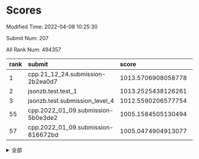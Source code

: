 # Scores

Modified Time: 2022-04-08 10:25:30

Submit Num: 207

All Rank Num: 494357

| rank |               submit               |       score        |       sigma        | pk_num |
| :--- | :--------------------------------- | :----------------- | :----------------- | :----- |
| 1    | cpp.21_12_24.submission-2b2ea0d7   | 1013.5706908058778 | 0.7946998864588708 | 9550   |
| 2    | jsonzb.test.test_1                 | 1013.2525438126261 | 0.8281047143710608 | 9555   |
| 3    | jsonzb.test.submission_level_4     | 1012.5590206577754 | 0.8111657684758244 | 9555   |
| 55   | cpp.2022_01_09.submission-5b0e3de2 | 1005.1584505130494 | 0.7275184839709296 | 9547   |
| 57   | cpp.2022_01_09.submission-816672bd | 1005.0474904913077 | 0.7077747890683248 | 9552   |


<details>
<summary>全部</summary>

| rank |                 submit                 |       score        |       sigma        | pk_num |
| :--- | :------------------------------------- | :----------------- | :----------------- | :----- |
| 1    | cpp.21_12_24.submission-2b2ea0d7       | 1013.5706908058778 | 0.7946998864588708 | 9550   |
| 2    | jsonzb.test.test_1                     | 1013.2525438126261 | 0.8281047143710608 | 9555   |
| 3    | jsonzb.test.submission_level_4         | 1012.5590206577754 | 0.8111657684758244 | 9555   |
| 4    | gobigger.level_3.submission_level_3_30 | 1012.4157904149291 | 0.789421245867578  | 9553   |
| 5    | gobigger.level_3.submission_level_3_47 | 1011.8986593570463 | 0.7938553285017621 | 9557   |
| 6    | gobigger.level_3.submission_level_3_42 | 1011.4611316272991 | 0.7765629865946045 | 9554   |
| 7    | gobigger.level_3.submission_level_3_28 | 1011.280786603036  | 0.7624367108926199 | 9556   |
| 8    | gobigger.level_3.submission_level_3_40 | 1011.1228550578161 | 0.7709348539750465 | 9555   |
| 9    | gobigger.level_3.submission_level_3_36 | 1010.9938763933123 | 0.7801746175051258 | 9556   |
| 10   | gobigger.level_3.submission_level_3_1  | 1010.7020715354944 | 0.7548544945811867 | 9553   |
| 11   | gobigger.level_3.submission_level_3_24 | 1010.6399753727419 | 0.7731419046354981 | 9553   |
| 12   | gobigger.level_3.submission_level_3_23 | 1010.4672030725266 | 0.7589901051404875 | 9551   |
| 13   | gobigger.level_3.submission_level_3_26 | 1010.4393747729844 | 0.7485813358145467 | 9556   |
| 14   | gobigger.level_3.submission_level_3_37 | 1010.3969668407573 | 0.7517982972028739 | 9551   |
| 15   | gobigger.level_3.submission_level_3_27 | 1010.3862377292195 | 0.7748067926007874 | 9553   |
| 16   | gobigger.level_3.submission_level_3_2  | 1010.3743863219296 | 0.7475922550162469 | 9548   |
| 17   | gobigger.level_3.submission_level_3_49 | 1010.3204220491652 | 0.7734595615271803 | 9553   |
| 18   | gobigger.level_3.submission_level_3_41 | 1010.3170367999619 | 0.771379454626797  | 9550   |
| 19   | gobigger.level_3.submission_level_3_32 | 1010.2885284348033 | 0.7621455960205092 | 9552   |
| 20   | gobigger.level_3.submission_level_3_10 | 1010.2550502644584 | 0.7870242326228107 | 9548   |
| 21   | gobigger.level_3.submission_level_3_16 | 1010.2449255465144 | 0.7677213671420489 | 9555   |
| 22   | gobigger.level_3.submission_level_3_46 | 1010.191577216953  | 0.7358545414167019 | 9554   |
| 23   | gobigger.level_3.submission_level_3_9  | 1010.1417555369247 | 0.7511209113375403 | 9551   |
| 24   | gobigger.level_3.submission_level_3_15 | 1010.1237740029643 | 0.7471152165983883 | 9548   |
| 25   | gobigger.level_3.submission_level_3_43 | 1010.0831946214587 | 0.7680306059686667 | 9550   |
| 26   | gobigger.level_3.submission_level_3_35 | 1010.0578981851303 | 0.7512383737619873 | 9552   |
| 27   | gobigger.level_3.submission_level_3_19 | 1010.0210316254816 | 0.7509886484794653 | 9552   |
| 28   | gobigger.level_3.submission_level_3_3  | 1009.8153276850667 | 0.7741413402121918 | 9551   |
| 29   | gobigger.level_3.submission_level_3_22 | 1009.8115754823767 | 0.7582550966567535 | 9551   |
| 30   | gobigger.level_3.submission_level_3_21 | 1009.7837329728575 | 0.7744307320017693 | 9550   |
| 31   | gobigger.level_3.submission_level_3_14 | 1009.76577017036   | 0.7843019901425259 | 9560   |
| 32   | gobigger.level_3.submission_level_3_38 | 1009.7524308899243 | 0.7580142495113585 | 9557   |
| 33   | gobigger.level_3.submission_level_3_48 | 1009.7018735167702 | 0.7490688800720857 | 9558   |
| 34   | gobigger.level_3.submission_level_3_5  | 1009.6420374738093 | 0.7625670642216299 | 9549   |
| 35   | gobigger.level_3.submission_level_3_4  | 1009.6258619863529 | 0.7395763498006296 | 9558   |
| 36   | gobigger.level_3.submission_level_3_39 | 1009.6249774699788 | 0.7554529560879294 | 9556   |
| 37   | gobigger.level_3.submission_level_3_45 | 1009.5378900228188 | 0.7473332087712724 | 9549   |
| 38   | gobigger.level_3.submission_level_3_12 | 1009.5372619999462 | 0.7540606247066017 | 9551   |
| 39   | gobigger.level_3.submission_level_3_0  | 1009.5325098777697 | 0.7779218938029524 | 9553   |
| 40   | gobigger.level_3.submission_level_3_20 | 1009.4644393211413 | 0.7506722786025617 | 9551   |
| 41   | gobigger.level_3.submission_level_3_13 | 1009.4401836603256 | 0.7422290500340757 | 9554   |
| 42   | gobigger.level_3.submission_level_3_31 | 1009.4136437897231 | 0.7484234761625941 | 9553   |
| 43   | gobigger.level_3.submission_level_3_7  | 1009.343250750804  | 0.7374716386008996 | 9555   |
| 44   | gobigger.level_3.submission_level_3_33 | 1009.3015498021521 | 0.7690846299422437 | 9558   |
| 45   | gobigger.level_3.submission_level_3_29 | 1009.2790147398243 | 0.75026117166753   | 9553   |
| 46   | gobigger.level_3.submission_level_3_25 | 1009.1318613441592 | 0.7486388522337405 | 9556   |
| 47   | gobigger.level_3.submission_level_3_18 | 1009.0611438995273 | 0.7405342045350483 | 9553   |
| 48   | gobigger.level_3.submission_level_3_44 | 1009.0286018317312 | 0.7218949779115341 | 9555   |
| 49   | gobigger.level_3.submission_level_3_17 | 1008.8826790282125 | 0.7480864775873801 | 9549   |
| 50   | gobigger.level_3.submission_level_3_8  | 1008.5787081084413 | 0.7400417847980689 | 9558   |
| 51   | gobigger.level_3.submission_level_3_6  | 1008.4451828768468 | 0.7470440247117986 | 9559   |
| 52   | gobigger.level_3.submission_level_3_11 | 1008.1314950123722 | 0.7342765663587393 | 9552   |
| 53   | gobigger.level_3.submission_level_3_34 | 1007.7278124744018 | 0.7499537871976526 | 9551   |
| 54   | gobigger.level_1.submission_level_1_10 | 1005.7390367670147 | 0.7167803705356779 | 9554   |
| 55   | cpp.2022_01_09.submission-5b0e3de2     | 1005.1584505130494 | 0.7275184839709296 | 9547   |
| 56   | gobigger.level_1.submission_level_1_48 | 1005.0663464147278 | 0.7292362814439185 | 9547   |
| 57   | cpp.2022_01_09.submission-816672bd     | 1005.0474904913077 | 0.7077747890683248 | 9552   |
| 58   | gobigger.level_1.submission_level_1_45 | 1004.1099985639466 | 0.7252658219159507 | 9555   |
| 59   | gobigger.level_1.submission_level_1_25 | 1004.0945347406974 | 0.7195791248731578 | 9553   |
| 60   | gobigger.level_1.submission_level_1_19 | 1004.0787076803343 | 0.7214666389482763 | 9553   |
| 61   | gobigger.level_1.submission_level_1_31 | 1003.9539999097207 | 0.7023460326872308 | 9553   |
| 62   | gobigger.level_1.submission_level_1_43 | 1003.9293718707783 | 0.7114361135887483 | 9551   |
| 63   | gobigger.level_1.submission_level_1_38 | 1003.8626950035864 | 0.7189958479294637 | 9554   |
| 64   | gobigger.level_1.submission_level_1_2  | 1003.8464098595248 | 0.7067012711198059 | 9556   |
| 65   | gobigger.level_1.submission_level_1_30 | 1003.7458381994658 | 0.7309792366923406 | 9550   |
| 66   | gobigger.level_1.submission_level_1_7  | 1003.6907599937459 | 0.7204357226442847 | 9548   |
| 67   | gobigger.level_1.submission_level_1_41 | 1003.6700785578142 | 0.7168694898818301 | 9549   |
| 68   | gobigger.level_1.submission_level_1_21 | 1003.6414588635135 | 0.7071258920655001 | 9549   |
| 69   | gobigger.level_1.submission_level_1_12 | 1003.610872285853  | 0.7310995794265112 | 9557   |
| 70   | gobigger.level_1.submission_level_1_33 | 1003.6017466722258 | 0.7191506836411434 | 9551   |
| 71   | gobigger.level_1.submission_level_1_15 | 1003.5559720520594 | 0.7116105560637808 | 9554   |
| 72   | gobigger.level_1.submission_level_1_22 | 1003.5378561229659 | 0.7217910724768284 | 9551   |
| 73   | gobigger.level_1.submission_level_1_6  | 1003.5207001748131 | 0.7056964959517247 | 9551   |
| 74   | gobigger.level_1.submission_level_1_28 | 1003.4754036634724 | 0.715496300630305  | 9550   |
| 75   | gobigger.level_1.submission_level_1_5  | 1003.4573457290803 | 0.7110960252127749 | 9557   |
| 76   | gobigger.level_1.submission_level_1_32 | 1003.427679902293  | 0.7084942084352207 | 9553   |
| 77   | gobigger.level_1.submission_level_1_3  | 1003.4024877392739 | 0.7136746382798145 | 9553   |
| 78   | gobigger.level_1.submission_level_1_9  | 1003.2796349332526 | 0.7243909088098497 | 9551   |
| 79   | gobigger.level_1.submission_level_1_17 | 1003.2159453150564 | 0.7206315261244522 | 9556   |
| 80   | gobigger.level_1.submission_level_1_23 | 1003.1953585749981 | 0.7162431476663103 | 9555   |
| 81   | gobigger.level_1.submission_level_1_11 | 1003.1456279316903 | 0.7092816138043598 | 9550   |
| 82   | gobigger.level_1.submission_level_1_14 | 1003.144940488284  | 0.7045321599362872 | 9553   |
| 83   | gobigger.level_1.submission_level_1_16 | 1003.1329407602088 | 0.7060578236979621 | 9550   |
| 84   | gobigger.level_1.submission_level_1_49 | 1003.1042272495363 | 0.7078062613977325 | 9555   |
| 85   | gobigger.level_1.submission_level_1_0  | 1003.0813383157515 | 0.7271318542556886 | 9543   |
| 86   | gobigger.level_1.submission_level_1_29 | 1003.0238405078668 | 0.7119587205411196 | 9554   |
| 87   | gobigger.level_1.submission_level_1_40 | 1003.0108892461329 | 0.7128697434158162 | 9556   |
| 88   | gobigger.level_1.submission_level_1_34 | 1002.964333556591  | 0.7047250933129    | 9556   |
| 89   | gobigger.level_1.submission_level_1_4  | 1002.9483663604266 | 0.724654880407717  | 9550   |
| 90   | gobigger.level_1.submission_level_1_20 | 1002.8293619973005 | 0.7152480969340487 | 9551   |
| 91   | gobigger.level_1.submission_level_1_37 | 1002.8091085751696 | 0.721408786124626  | 9556   |
| 92   | gobigger.level_1.submission_level_1_26 | 1002.7855062857673 | 0.7116895641988498 | 9553   |
| 93   | gobigger.level_1.submission_level_1_36 | 1002.6470259890638 | 0.7091755975630306 | 9555   |
| 94   | gobigger.level_1.submission_level_1_46 | 1002.6099811004278 | 0.7056534713739396 | 9550   |
| 95   | gobigger.level_1.submission_level_1_13 | 1002.4687909698714 | 0.7145199802565827 | 9550   |
| 96   | gobigger.level_1.submission_level_1_42 | 1002.3479665993136 | 0.7136442073945555 | 9556   |
| 97   | gobigger.level_1.submission_level_1_35 | 1002.323284244931  | 0.7148628829856808 | 9553   |
| 98   | gobigger.level_1.submission_level_1_8  | 1002.2938680661088 | 0.7106746364074317 | 9554   |
| 99   | gobigger.level_1.submission_level_1_1  | 1002.1959760764765 | 0.7137708073332741 | 9554   |
| 100  | gobigger.level_1.submission_level_1_39 | 1002.1857654579034 | 0.7067266099184537 | 9554   |
| 101  | gobigger.level_1.submission_level_1_47 | 1002.146958472447  | 0.7124410688849562 | 9555   |
| 102  | gobigger.level_1.submission_level_1_18 | 1002.1311806485551 | 0.7148500443368278 | 9550   |
| 103  | gobigger.level_1.submission_level_1_24 | 1001.8750138908925 | 0.7202911129892219 | 9554   |
| 104  | gobigger.level_1.submission_level_1_27 | 1001.7868798157139 | 0.7080170270497771 | 9554   |
| 105  | gobigger.level_1.submission_level_1_44 | 1001.7693618452307 | 0.7051123330866549 | 9553   |
| 106  | gobigger.random.submission_random_49   | 997.4861250552632  | 0.7018879714672701 | 9552   |
| 107  | gobigger.random.submission_random_22   | 997.3195282747797  | 0.7132267465441112 | 9546   |
| 108  | gobigger.random.submission_random_36   | 997.2660031780522  | 0.7055826346242886 | 9550   |
| 109  | gobigger.random.submission_random_18   | 997.2055558927674  | 0.7096909842634194 | 9553   |
| 110  | gobigger.random.submission_random_15   | 997.044351779799   | 0.7117742655576909 | 9555   |
| 111  | gobigger.random.submission_random_28   | 996.8586590837759  | 0.7099420613381544 | 9552   |
| 112  | gobigger.random.submission_random_34   | 996.8565372915348  | 0.7123955567884847 | 9554   |
| 113  | gobigger.random.submission_random_1    | 996.8496984968666  | 0.7054927932072852 | 9549   |
| 114  | gobigger.random.submission_random_25   | 996.6399070713203  | 0.6993418772102756 | 9553   |
| 115  | gobigger.random.submission_random_12   | 996.5900923359602  | 0.7153717995643382 | 9547   |
| 116  | gobigger.random.submission_random_40   | 996.5900884329322  | 0.6987622069780682 | 9558   |
| 117  | gobigger.random.submission_random_20   | 996.5548485761685  | 0.7175533135466133 | 9554   |
| 118  | gobigger.random.submission_random_3    | 996.4108411768874  | 0.7112720219509674 | 9560   |
| 119  | gobigger.random.submission_random_17   | 996.3361883078811  | 0.7133304733769624 | 9552   |
| 120  | gobigger.random.submission_random_39   | 996.2457632939361  | 0.7031075546329404 | 9556   |
| 121  | gobigger.random.submission_random_35   | 996.2399648113154  | 0.7077377246153901 | 9549   |
| 122  | gobigger.random.submission_random_16   | 996.2156870321476  | 0.7013501125264685 | 9553   |
| 123  | gobigger.random.submission_random_0    | 996.195767635021   | 0.7081414487469258 | 9547   |
| 124  | gobigger.random.submission_random_9    | 996.1896908419778  | 0.7163408238613016 | 9554   |
| 125  | gobigger.random.submission_random_21   | 996.1805257594187  | 0.703552829323371  | 9559   |
| 126  | gobigger.random.submission_random_26   | 996.1761300409862  | 0.7224438026111268 | 9550   |
| 127  | gobigger.random.submission_random_44   | 996.153116211229   | 0.7331319286285581 | 9554   |
| 128  | gobigger.random.submission_random_11   | 996.1379869140414  | 0.7022121831954419 | 9555   |
| 129  | gobigger.random.submission_random_37   | 996.1228236668663  | 0.7181518438845194 | 9555   |
| 130  | gobigger.random.submission_random_8    | 996.121329416262   | 0.7075032571620757 | 9549   |
| 131  | gobigger.random.submission_random_45   | 996.0879011794414  | 0.7055953438830014 | 9551   |
| 132  | gobigger.random.submission_random_14   | 996.0842962515801  | 0.7011380647414378 | 9552   |
| 133  | gobigger.random.submission_random_5    | 996.0645896500841  | 0.7098595643871961 | 9552   |
| 134  | gobigger.random.submission_random_43   | 996.0061214236555  | 0.7088706172059038 | 9548   |
| 135  | gobigger.random.submission_random_7    | 995.846397354617   | 0.7219341899119315 | 9556   |
| 136  | gobigger.random.submission_random_33   | 995.8409590487574  | 0.7106658515553014 | 9548   |
| 137  | gobigger.random.submission_random_29   | 995.7960280497982  | 0.7190780035846174 | 9556   |
| 138  | gobigger.random.submission_random_4    | 995.7625410169969  | 0.7098036811338326 | 9550   |
| 139  | gobigger.random.submission_random_42   | 995.7571567933168  | 0.7172483385591618 | 9551   |
| 140  | gobigger.random.submission_random_6    | 995.7398673253889  | 0.6941705386618786 | 9553   |
| 141  | gobigger.random.submission_random_13   | 995.7093944177269  | 0.714806596453493  | 9547   |
| 142  | gobigger.random.submission_random_46   | 995.6283754122954  | 0.7108946522200835 | 9555   |
| 143  | gobigger.random.submission_random_2    | 995.5933129130666  | 0.6960374163482138 | 9553   |
| 144  | gobigger.random.submission_random_24   | 995.5150307522625  | 0.7066166325475475 | 9552   |
| 145  | gobigger.random.submission_random_10   | 995.5007221215424  | 0.7179404236029758 | 9549   |
| 146  | gobigger.random.submission_random_48   | 995.4885478076019  | 0.7230264376749055 | 9559   |
| 147  | gobigger.random.submission_random_27   | 995.4684870050535  | 0.7020006701378037 | 9558   |
| 148  | gobigger.random.submission_random_38   | 995.4270540926636  | 0.7168876509476867 | 9557   |
| 149  | gobigger.random.submission_random_41   | 995.3638713237912  | 0.7288350260017906 | 9552   |
| 150  | gobigger.random.submission_random_31   | 995.204936219298   | 0.7171975444486729 | 9552   |
| 151  | gobigger.random.submission_random_23   | 995.1520401526734  | 0.7073511482498374 | 9552   |
| 152  | gobigger.random.submission_random_47   | 995.0937712357171  | 0.7091431154842665 | 9554   |
| 153  | gobigger.random.submission_random_19   | 994.9306458691833  | 0.7251147450349643 | 9556   |
| 154  | gobigger.random.submission_random_32   | 994.7807118404355  | 0.7191456933137003 | 9557   |
| 155  | gobigger.level_2.submission_level_2_44 | 994.7340099672548  | 0.7127767029203207 | 9553   |
| 156  | gobigger.random.submission_random_30   | 994.6472108862453  | 0.7114749645178099 | 9555   |
| 157  | gobigger.level_2.submission_level_2_8  | 994.1703357153627  | 0.7447878120444288 | 9551   |
| 158  | gobigger.level_2.submission_level_2_40 | 993.9498717273611  | 0.7351544961566321 | 9555   |
| 159  | gobigger.level_2.submission_level_2_42 | 993.8388561363871  | 0.7313188236189989 | 9554   |
| 160  | gobigger.level_2.submission_level_2_25 | 993.8097268705469  | 0.7335420608427788 | 9558   |
| 161  | gobigger.level_2.submission_level_2_0  | 993.7319962670964  | 0.7377809530344864 | 9552   |
| 162  | gobigger.level_2.submission_level_2_47 | 993.7025140421557  | 0.7470334066687521 | 9552   |
| 163  | gobigger.level_2.submission_level_2_4  | 993.6412253412395  | 0.7262384497652573 | 9551   |
| 164  | gobigger.level_2.submission_level_2_11 | 993.6003883818169  | 0.7275939522076051 | 9549   |
| 165  | gobigger.level_2.submission_level_2_12 | 993.4118185945979  | 0.7285983640530038 | 9560   |
| 166  | gobigger.level_2.submission_level_2_33 | 993.3888158364844  | 0.7417823170934476 | 9551   |
| 167  | gobigger.level_2.submission_level_2_20 | 993.3764843906725  | 0.7358832126963052 | 9553   |
| 168  | gobigger.level_2.submission_level_2_46 | 993.2784790122884  | 0.7266714014660458 | 9553   |
| 169  | gobigger.level_2.submission_level_2_10 | 993.2031899284698  | 0.7388287932910939 | 9552   |
| 170  | gobigger.level_2.submission_level_2_18 | 993.0838253826566  | 0.7560598051628664 | 9556   |
| 171  | gobigger.level_2.submission_level_2_21 | 992.9342076956096  | 0.7402633660866537 | 9551   |
| 172  | gobigger.level_2.submission_level_2_29 | 992.8080408163272  | 0.744530871119227  | 9549   |
| 173  | gobigger.level_2.submission_level_2_41 | 992.6893153814037  | 0.7421014390832529 | 9548   |
| 174  | gobigger.level_2.submission_level_2_15 | 992.6568881637811  | 0.7279784147331962 | 9557   |
| 175  | gobigger.level_2.submission_level_2_13 | 992.5356003288772  | 0.74032667653963   | 9550   |
| 176  | gobigger.level_2.submission_level_2_23 | 992.4514116911611  | 0.741836368567028  | 9545   |
| 177  | gobigger.level_2.submission_level_2_14 | 992.4381989664843  | 0.7269991787085984 | 9553   |
| 178  | gobigger.level_2.submission_level_2_39 | 992.3462540379719  | 0.7410253287433319 | 9552   |
| 179  | gobigger.level_2.submission_level_2_16 | 992.3281594869239  | 0.7466635737851718 | 9557   |
| 180  | gobigger.level_2.submission_level_2_22 | 992.2839610446208  | 0.7462838551211414 | 9549   |
| 181  | gobigger.level_2.submission_level_2_19 | 992.2362036020139  | 0.7365333022652925 | 9551   |
| 182  | gobigger.level_2.submission_level_2_6  | 992.1915317361766  | 0.7459114029222063 | 9551   |
| 183  | gobigger.level_2.submission_level_2_3  | 992.1376205170146  | 0.7756184985220889 | 9552   |
| 184  | gobigger.level_2.submission_level_2_37 | 992.1007105590521  | 0.7474665624961419 | 9551   |
| 185  | gobigger.level_2.submission_level_2_35 | 991.9620356830485  | 0.7469869050817051 | 9555   |
| 186  | gobigger.level_2.submission_level_2_49 | 991.957456161301   | 0.7284766173061465 | 9552   |
| 187  | gobigger.level_2.submission_level_2_43 | 991.9223622286274  | 0.7321510816419957 | 9555   |
| 188  | gobigger.level_2.submission_level_2_45 | 991.810934771402   | 0.7421725623333519 | 9559   |
| 189  | gobigger.level_2.submission_level_2_31 | 991.6854856367611  | 0.7517894464294064 | 9555   |
| 190  | gobigger.level_2.submission_level_2_28 | 991.6809571234113  | 0.7623685196674879 | 9551   |
| 191  | gobigger.level_2.submission_level_2_36 | 991.5451070375113  | 0.7551885732894532 | 9554   |
| 192  | gobigger.level_2.submission_level_2_5  | 991.5217125336297  | 0.7397571858156399 | 9555   |
| 193  | gobigger.level_2.submission_level_2_1  | 991.4057604541589  | 0.7700911136685251 | 9551   |
| 194  | gobigger.level_2.submission_level_2_30 | 991.3736183608735  | 0.7577925302515535 | 9555   |
| 195  | gobigger.level_2.submission_level_2_34 | 991.3143072975347  | 0.7609266074075661 | 9552   |
| 196  | gobigger.level_2.submission_level_2_32 | 991.2581793176723  | 0.7675437052107533 | 9552   |
| 197  | gobigger.level_2.submission_level_2_9  | 991.1911162424263  | 0.762069390562043  | 9550   |
| 198  | gobigger.level_2.submission_level_2_38 | 991.1899580129993  | 0.7603765598682467 | 9555   |
| 199  | gobigger.level_2.submission_level_2_24 | 991.1334318573988  | 0.7571909703855066 | 9550   |
| 200  | gobigger.level_2.submission_level_2_27 | 991.023068761399   | 0.7375081872200971 | 9550   |
| 201  | gobigger.level_2.submission_level_2_26 | 990.7877927776701  | 0.7589813190154355 | 9548   |
| 202  | gobigger.level_2.submission_level_2_2  | 990.7509590364944  | 0.7448129826931349 | 9555   |
| 203  | gobigger.level_2.submission_level_2_17 | 990.7029825528201  | 0.7657721894493812 | 9553   |
| 204  | gobigger.level_2.submission_level_2_48 | 990.3883702314636  | 0.7535534149660933 | 9553   |
| 205  | gobigger.level_2.submission_level_2_7  | 989.5598973511916  | 0.7757360717001403 | 9555   |
| 206  | gobigger.none.submission_none_1        | 977.400169093214   | 1.3330113369156948 | 9557   |
| 207  | gobigger.none.submission_none_0        | 976.6810056746781  | 1.3061376200871837 | 9552   |

</details>